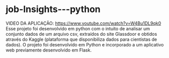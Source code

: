 # job-Insights---python
VIDEO DA APLICAÇÃO: https://www.youtube.com/watch?v=W4Bu1DL9qk0
Esse projeto foi desenvolvido em python com o intuito de analisar um conjunto dados de um arquivo csv, extraídos do site Glassdoor e obtidos através do Kaggle (plataforma  que disponibiliza dados para cientistas de dados).
O projeto foi desenvolvido em Python e incorporado a um aplicativo web previamente desenvolvido em Flask.
